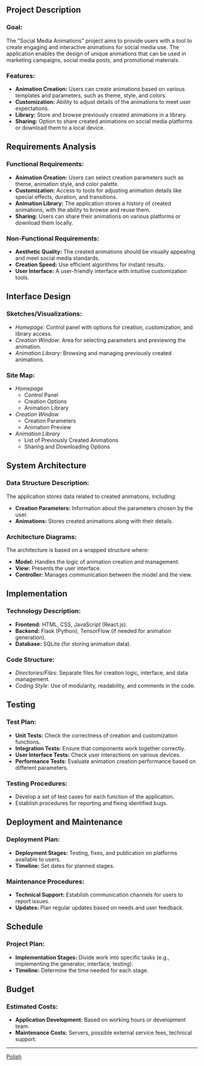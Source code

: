 ## Project Description

### Goal:

The "Social Media Animations" project aims to provide users with a tool to create engaging and interactive animations for social media use. The application enables the design of unique animations that can be used in marketing campaigns, social media posts, and promotional materials.

### Features:

- **Animation Creation:** Users can create animations based on various templates and parameters, such as theme, style, and colors.
- **Customization:** Ability to adjust details of the animations to meet user expectations.
- **Library:** Store and browse previously created animations in a library.
- **Sharing:** Option to share created animations on social media platforms or download them to a local device.

## Requirements Analysis

### Functional Requirements:

- **Animation Creation:** Users can select creation parameters such as theme, animation style, and color palette.
- **Customization:** Access to tools for adjusting animation details like special effects, duration, and transitions.
- **Animation Library:** The application stores a history of created animations, with the ability to browse and reuse them.
- **Sharing:** Users can share their animations on various platforms or download them locally.

### Non-Functional Requirements:

- **Aesthetic Quality:** The created animations should be visually appealing and meet social media standards.
- **Creation Speed:** Use efficient algorithms for instant results.
- **User Interface:** A user-friendly interface with intuitive customization tools.

## Interface Design

### Sketches/Visualizations:

- _Homepage:_ Control panel with options for creation, customization, and library access.
- _Creation Window:_ Area for selecting parameters and previewing the animation.
- _Animation Library:_ Browsing and managing previously created animations.

### Site Map:

- _Homepage_
  - Control Panel
  - Creation Options
  - Animation Library
- _Creation Window_
  - Creation Parameters
  - Animation Preview
- _Animation Library_
  - List of Previously Created Animations
  - Sharing and Downloading Options

## System Architecture

### Data Structure Description:

The application stores data related to created animations, including:

- **Creation Parameters:** Information about the parameters chosen by the user.
- **Animations:** Stores created animations along with their details.

### Architecture Diagrams:

The architecture is based on a wrapped structure where:

- **Model:** Handles the logic of animation creation and management.
- **View:** Presents the user interface.
- **Controller:** Manages communication between the model and the view.

## Implementation

### Technology Description:

- **Frontend:** HTML, CSS, JavaScript (React.js).
- **Backend:** Flask (Python), TensorFlow (if needed for animation generation).
- **Database:** SQLite (for storing animation data).

### Code Structure:

- _Directories/Files_: Separate files for creation logic, interface, and data management.
- _Coding Style_: Use of modularity, readability, and comments in the code.

## Testing

### Test Plan:

- **Unit Tests:** Check the correctness of creation and customization functions.
- **Integration Tests:** Ensure that components work together correctly.
- **User Interface Tests:** Check user interactions on various devices.
- **Performance Tests:** Evaluate animation creation performance based on different parameters.

### Testing Procedures:

- Develop a set of test cases for each function of the application.
- Establish procedures for reporting and fixing identified bugs.

## Deployment and Maintenance

### Deployment Plan:

- **Deployment Stages:** Testing, fixes, and publication on platforms available to users.
- **Timeline:** Set dates for planned stages.

### Maintenance Procedures:

- **Technical Support:** Establish communication channels for users to report issues.
- **Updates:** Plan regular updates based on needs and user feedback.

## Schedule

### Project Plan:

- **Implementation Stages:** Divide work into specific tasks (e.g., implementing the generator, interface, testing).
- **Timeline:** Determine the time needed for each stage.

## Budget

### Estimated Costs:

- **Application Development:** Based on working hours or development team.
- **Maintenance Costs:** Servers, possible external service fees, technical support.

---

[Polish](<Documents/README(PL).md>)
